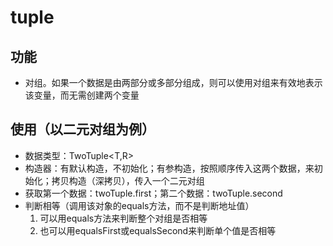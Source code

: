 # tuple
## 功能
- 对组。如果一个数据是由两部分或多部分组成，则可以使用对组来有效地表示该变量，而无需创建两个变量
## 使用（以二元对组为例）
- 数据类型：TwoTuple<T,R>
- 构造器：有默认构造，不初始化；有参构造，按照顺序传入这两个数据，来初始化；拷贝构造（深拷贝），传入一个二元对组
- 获取第一个数据：twoTuple.first；第二个数据：twoTuple.second
- 判断相等（调用该对象的equals方法，而不是判断地址值）
    1. 可以用equals方法来判断整个对组是否相等
    2. 也可以用equalsFirst或equalsSecond来判断单个值是否相等
